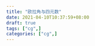 ```yaml
---
title: "欧拉角与四元数"
date: 2021-04-10T10:37:59+08:00
draft: true
tags: ["cg",]
categories: ["cg",]
---
```


